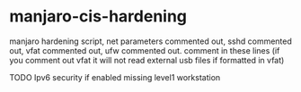 # manjaro-cis-hardening
manjaro hardening script, net parameters commented out, sshd commented out, vfat commented out, ufw commented out.
comment in these lines (if you comment out vfat it will not read external usb files if formatted in vfat)

TODO
Ipv6 security if enabled 
missing level1 workstation
